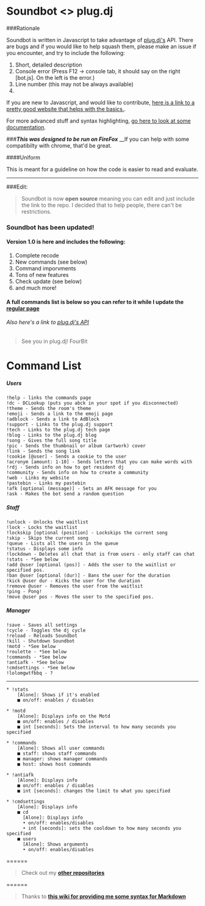 Soundbot <> plug.dj
======

###Rationale

Soundbot is written in Javascript to take advantage of [plug.dj's](http://plug.dj) API.
There are bugs and if you would like to help squash them, please make an issue if you encounter, and try to include the following:

1. Short, detailed description
2. Console error (Press F12 -> console tab, it should say on the right [bot.js]. On the left is the error.)
3. Line number (this may not be always available)
4. 

If you are new to Javascript, and would like to contribute, [here is a link to a pretty good website that helps with the basics.](http://codecademy.com). 

For more advanced stuff and syntax highlighting, [go here to look at some documentation](https://developer.mozilla.org/en-US/docs/Web/JavaScript/Reference).

###__*This was designed to be run on FireFox*__
__If you can help with some compatibilty with chrome, that'd be great.

####Uniform

This is meant for a guideline on how the code is easier to read and evaluate.

----------

###Edit: 
> Soundbot is now __open source__ meaning you can edit and just include the link to the repo.
I decided that to help people, there can't be restrictions.

### Soundbot has been updated!
#### Version 1.0 is here and includes the following:
1. Complete recode
2. New commands (see below)
3. Command imporvments
4. Tons of new features
5. Check update (see below)
6. and much more!

#### A full commands list is below so you can refer to it while I update the **[regular page](http://astroshock.bl.ee/soundbot)**

###### Also here's a link to [plug.dj's API](http://support.plug.dj/hc/en-us/sections/200353347-Front-End-API)

> See you in plug.dj!
  FourBit

Command List
======

##### Users
```
!help - links the commands page
!dc - DCLookup (puts you abck in your spot if you disconnected)
!theme - Sends the room's theme
!emoji - Sends a link to the emoji page
!adblock - Sends a link to AdBlock
!support - Links to the plug.dj support
!tech - Links to the plug.dj tech page
!blog - Links to the plug.dj blog
!song - Gives the full song title
!pic - Sends the thumbnail or album (artwork) cover
!link - Sends the song link
!cookie [@user] - Sends a cookie to the user
!acronym [amount: 1-10] - Sends letters that you can make words with
!rdj - Sends info on how to get resident dj
!community - Sends info on how to create a community
!web - Links my website
!pastebin - Links my pastebin
!afk [optional (message)] - Sets an AFK message for you
!ask - Makes the bot send a random question
```

##### Staff
```
!unlock - Unlocks the waitlist
!lock - Locks the waitlist
!lockskip [optional (position] - Lockskips the current song
!skip - Skips the current song
!queue - Lists all the users in the queue
!status - Displays some info
!lockdown - Deletes all chat that is from users - only staff can chat
!stats - *See below
!add @user [optional (pos)] - Adds the user to the waitlist or specified pos.
!ban @user [optional (dur)] - Bans the user for the duration
!kick @user dur - Kicks the user for the duration
!remove @user - Removes the user from the waitlsit
!ping - Pong!
!move @user pos - Moves the user to the specified pos.
```

##### Manager
```
!save - Saves all settings
!cycle - Toggles the dj cycle
!reload - Reloads Soundbot
!kill - Shutdown Soundbot
!motd - *See below
!roulette - *See below
!commands - *See below
!antiafk - *See below
!cmdsettings - *See below
!lolomgwtfbbq - ?
```
--------

```
* !stats 
    [Alone]: Shows if it's enabled
    ■ on/off: enables / disables
    
* !motd
    [Alone]: Displays info on the Motd
    ■ on/off: enables / disables
    ■ int [seconds]: Sets the interval to how many seconds you specified

* !commands
    [Alone]: Shows all user commands
    ■ staff: shows staff commands
    ■ manager: shows manager commands
    ■ host: shows host commands

* !antiafk
    [Alone]: Displays info
    ■ on/off: enables / disables
    ■ int [seconds]: changes the limit to what you specified

* !cmdsettings
    [Alone]: Displays info
    ■ cd 
      [Alone]: Displays info
      • on/off: enables/disables
      • int [seconds]: sets the cooldown to how many seconds you specified
    ■ users
      [Alone]: Shows arguments
      • on/off: enables/disables
```

======

> Check out my **[other repositories](https://github.com/Pr0Code?tab=repositories)**

======

> Thanks to **[this wiki for providing me some syntax for Markdown](https://github.com/adam-p/markdown-here/wiki/Markdown-Cheatsheet)**
